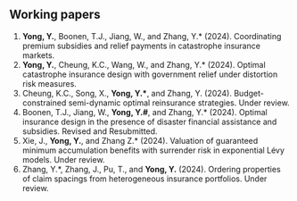 ## Working papers
<ol>

<li><strong>Yong, Y.</strong>, Boonen, T.J., Jiang, W., and Zhang, Y.* (2024). Coordinating premium subsidies and relief payments in catastrophe insurance markets. </li>
  
<li><strong>Yong, Y.</strong>, Cheung, K.C., Wang, W., and Zhang, Y.* (2024). Optimal catastrophe insurance design with government relief under distortion risk measures. </li>

<li>Cheung, K.C., Song, X., <strong>Yong, Y.*</strong>, and Zhang, Y. (2024). Budget-constrained semi-dynamic optimal reinsurance strategies. Under review.</li>

<li>Boonen, T.J., Jiang, W., <strong>Yong, Y.#</strong>, and Zhang, Y.* (2024). Optimal insurance design in the presence of disaster financial assistance and subsidies. Revised and Resubmitted.</li>

<li>Xie, J., <strong>Yong, Y.</strong>, and Zhang Z.* (2024). Valuation of guaranteed minimum accumulation benefits with surrender risk in exponential Lévy models. Under review.</li>

<li>Zhang, Y.*, Zhang, J., Pu, T., and <strong>Yong, Y.</strong> (2024). Ordering properties of claim spacings from heterogeneous insurance portfolios. Under review.</li>

</ol>
